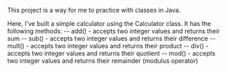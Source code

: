 This project is a way for me to practice with classes in Java.

Here, I've built a simple calculator using the Calculator class. It has the following methods:
-- add() - accepts two integer values and returns their sum
-- sub() - accepts two integer values and returns their difference 
-- mult() - accepts two integer values and returns their product
-- div() - accepts two integer values and returns their quotient
-- mod() - accepts two integer values and returns their remainder (modulus operator)  